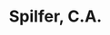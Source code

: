 ---
title: "Spilfer, C.A."
url: /san-antonio-de-los-altos/spilfer-c-a/
shop: piezas de automóviles
---